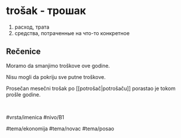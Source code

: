 # trošak - трошак

1. расход, трата  
2. средства, потраченные на что-то конкретное

## Rečenice

Moramo da smanjimo troškove ove godine.

Nisu mogli da pokriju sve putne troškove.

Prosečan mesečni trošak po [[potrošač|potrošaču]] porastao je tokom prošle godine.

<br>

#vrsta/imenica
#nivo/B1

#tema/ekonomija
#tema/novac
#tema/posao
